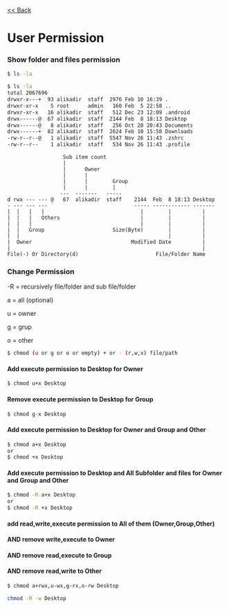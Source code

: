 [<< Back](README.md)

# User Permission

### Show folder and files permission
```bash
$ ls -la
```
```bash
$ ls -la
total 2067696
drwxr-x---+  93 alikadir  staff  2976 Feb 10 16:39 .
drwxr-xr-x    5 root      admin   160 Feb  5 22:58 ..
drwxr-xr-x   16 alikadir  staff   512 Dec 23 12:09 .android
drwx------@  67 alikadir  staff  2144 Feb  8 18:13 Desktop
drwx------@   8 alikadir  staff   256 Oct 20 20:43 Documents
drwx------+  82 alikadir  staff  2624 Feb 10 15:58 Downloads
-rw-r--r--@   1 alikadir  staff  5547 Nov 26 11:43 .zshrc
-rw-r--r--    1 alikadir  staff   534 Nov 26 11:43 .profile
```

```
                  Sub item count
                  |
                  |      Owner
                  |      |        
                  |      |        Group
                  |      |        |
                 ---  -------   -----
d rwx --- --- @   67  alikadir  staff    2144  Feb  8 18:13 Desktop
- --- --- ---                            ----- ------------ -------
|  |   |   |                               |        |          |
|  |   |   Others                          |        |          |
|  |   |                                   |        |          |
|  |   Group                      Size(Byte)        |          |
|  |                                                |          |
|  Owner                                Modified Date          |
|                                                              |
File(-) Or Directory(d)                         File/Folder Name 
```


### Change Permission
-R = recursively file/folder and sub file/folder

a = all (optional)

u = owner 

g = grup

o = other

```bash
$ chmod (u or g or o or empty) + or - (r,w,x) file/path
```
#### Add execute permission to Desktop for Owner 
```bash
$ chmod u+x Desktop
```
#### Remove execute permission to Desktop for Group 
```bash
$ chmod g-x Desktop
```
#### Add execute permission to Desktop for Owner and Group and Other 
```bash
$ chmod a+x Desktop
or
$ chmod +x Desktop
```
#### Add execute permission to Desktop and All Subfolder and files for Owner and Group and Other 
```bash
$ chmod -R a+x Desktop
or 
$ chmod -R +x Desktop
```

#### add read,write,execute permission to All of them (Owner,Group,Other) 
#### AND remove write,execute to Owner 
#### AND remove read,execute to Group 
#### AND remove read,write to Other
```bash
$ chmod a+rwx,u-wx,g-rx,o-rw Desktop
```

```bash
chmod -R -w Desktop
```
